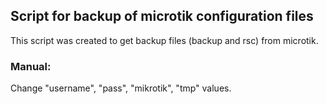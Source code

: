 ## Script for backup of microtik configuration files
This script was created to get backup files (backup and rsc) from microtik.

### Manual:
Change "username", "pass", "mikrotik", "tmp" values.

